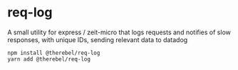 # req-log
A small utility for express / zeit-micro that logs requests and notifies of slow responses, with unique IDs, sending relevant data to datadog

```
npm install @therebel/req-log
yarn add @therebel/req-log
```
